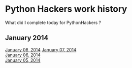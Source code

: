 Python Hackers work history
=============================

What did I complete today for PythonHackers ?

January 2014
--------------
[January 08, 2014](https://github.com/pythonhackers/history/blob/master/january-2014/08-wednesday.md)
[January 07, 2014](https://github.com/pythonhackers/history/blob/master/january-2014/07-tuesday.md)  
[January 06, 2014](https://github.com/pythonhackers/history/blob/master/january-2014/06-monday.md)  
[January 05, 2014](https://github.com/pythonhackers/history/blob/master/january-2014/05-sunday.md)  


